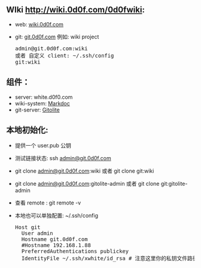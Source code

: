 ## WIki http://wiki.0d0f.com/0d0fwiki:
  * web: [wiki.0d0f.com](http://wiki.0d0f.com)
  * git: [git.0d0f.com](git.0d0f.com)
    例如: wiki project

    <pre>
    admin@git.0d0f.com:wiki
    或者 自定义 client: ~/.ssh/config
    git:wiki
    </pre>

## 组件：
  * server: white.d0f0.com
  * wiki-system: [Markdoc](http://markdoc.org/)
  * git-server: [Gitolite](http://sitaramc.github.com/gitolite)

## 本地初始化:
  * 提供一个 user.pub 公钥
  * 测试链接状态: ssh admin@git.0d0f.com
  * git clone admin@git.0d0f.com:wiki 或者 git clone git:wiki
  * git clone admin@git.0d0f.com:gitolite-admin 或者 git clone git:gitolite-admin
  * 查看 remote : git remote -v
  * 本地也可以单独配置: ~/.ssh/config

    <pre>
    Host git
      User admin
      Hostname git.0d0f.com
      #Hostname 192.168.1.88
      PreferredAuthentications publickey
      IdentityFile ~/.ssh/xwhite/id_rsa # 注意这里你的私钥文件路径
    </pre>
